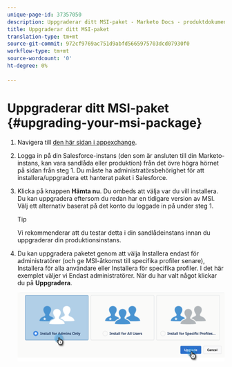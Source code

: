 ```yaml
---
unique-page-id: 37357050
description: Uppgraderar ditt MSI-paket - Marketo Docs - produktdokumentation
title: Uppgraderar ditt MSI-paket
translation-type: tm+mt
source-git-commit: 972cf9769ac751d9abfd5665975703dcd07930f0
workflow-type: tm+mt
source-wordcount: '0'
ht-degree: 0%

---
```



# Uppgraderar ditt MSI-paket {#upgrading-your-msi-package}

1. Navigera till [den här sidan i appexchange](https://appexchange.salesforce.com/listingDetail?listingId=a0N30000001SVZmEAO).

1. Logga in på din Salesforce-instans (den som är ansluten till din Marketo-instans, kan vara sandlåda eller produktion) från det övre högra hörnet på sidan från steg 1. Du måste ha administratörsbehörighet för att installera/uppgradera ett hanterat paket i Salesforce.

1. Klicka på knappen **Hämta nu**. Du ombeds att välja var du vill installera. Du kan uppgradera eftersom du redan har en tidigare version av MSI. Välj ett alternativ baserat på det konto du loggade in på under steg 1.

   >[!TIP]
   >
   >Vi rekommenderar att du testar detta i din sandlådeinstans innan du uppgraderar din produktionsinstans.

1. Du kan uppgradera paketet genom att välja Installera endast för administratörer (och ge MSI-åtkomst till specifika profiler senare), Installera för alla användare eller Installera för specifika profiler. I det här exemplet väljer vi Endast administratörer. När du har valt något klickar du på **Uppgradera**.

   ![](assets/four.png)
